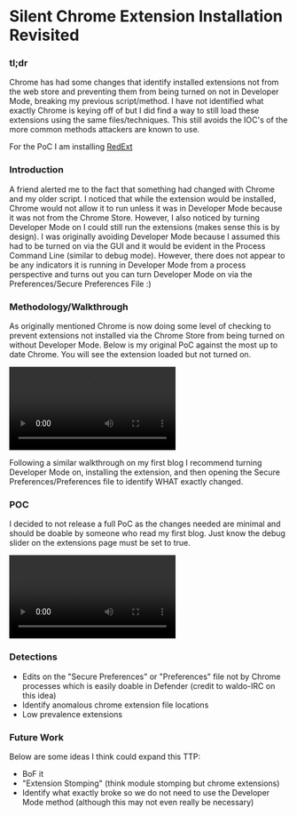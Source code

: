 # **Silent Chrome Extension Installation Revisited**


### tl;dr

Chrome has had some changes that identify installed extensions not from the web store and preventing them from being turned on not in Developer Mode, breaking my previous script/method. I have not identified what exactly Chrome is keying off of but I did find a way to still load these extensions using the same files/techniques. This still avoids the IOC's of the more common methods attackers are known to use.

For the PoC I am installing [RedExt](https://github.com/Darkrain2009/RedExthttps://github.com/Darkrain2009/RedExt)

### Introduction

A friend alerted me to the fact that something had changed with Chrome and my older script. I noticed that while the extension would be installed, Chrome would not allow it to run unless it was in Developer Mode because it was not from the Chrome Store. However, I also noticed by turning Developer Mode on I could still run the extensions (makes sense this is by design). I was originally avoiding Developer Mode because I assumed this had to be turned on via the GUI and it would be evident in the Process Command Line (similar to debug mode). However, there does not appear to be any indicators it is running in Developer Mode from a process perspective and turns out you can turn Developer Mode on via the Preferences/Secure Preferences File :)

### Methodology/Walkthrough

As originally mentioned Chrome is now doing some level of checking to prevent extensions not installed via the Chrome Store from being turned on without Developer Mode. Below is my original PoC against the most up to date Chrome. You will see the extension loaded but not turned on. 

![Old Extension](assets/old_extension.mp4)

Following a similar walkthrough on my first blog I recommend turning Developer Mode on, installing the extension, and then opening the Secure Preferences/Preferences file to identify WHAT exactly changed. 

### POC

I decided to not release a full PoC as the changes needed are minimal and should be doable by someone who read my first blog. Just know the debug slider on the extensions page must be set to true.  

![New Extension](assets/new_extension.mp4)

### Detections

- Edits on the "Secure Preferences" or "Preferences" file not by Chrome processes which is easily doable in Defender (credit to waldo-IRC on this idea)
- Identify anomalous chrome extension file locations
- Low prevalence extensions

### Future Work

Below are some ideas I think could expand this TTP:

- BoF it
- "Extension Stomping" (think module stomping but chrome extensions)
- Identify what exactly broke so we do not need to use the Developer Mode method (although this may not even really be necessary)
